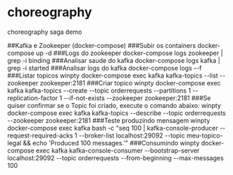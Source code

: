 # choreography
choreography saga demo


##Kafka e Zookeeper (docker-compose)
###Subir os containers
docker-compose up -d
###Logs do zookeeper
docker-compose logs zookeeper | grep -i binding
###Analisar saude do kafka
docker-compose logs kafka | grep -i started
###Analisar logs do kafka
docker-compose logs --f
###Listar topicos
winpty docker-compose exec kafka kafka-topics --list --zookeeper zookeeper:2181
###Criar topico
winpty docker-compose exec kafka kafka-topics --create --topic orderrequests --partitions 1 --replication-factor 1 --if-not-exists --zookeeper zookeeper:2181
###Se quiser confirmar se o Topic foi criado, execute o comando abaixo:
winpty docker-compose exec kafka kafka-topics --describe --topic orderrequests --zookeeper zookeeper:2181
###Teste produzindo mensagem
winpty docker-compose exec kafka bash -c "seq 100 | kafka-console-producer --request-required-acks 1 --broker-list localhost:29092 --topic meu-topico-legal && echo 'Produced 100 messages.'"
###Consumindo 
winpty docker-compose exec kafka kafka-console-consumer --bootstrap-server localhost:29092 --topic orderrequests --from-beginning --max-messages 100

